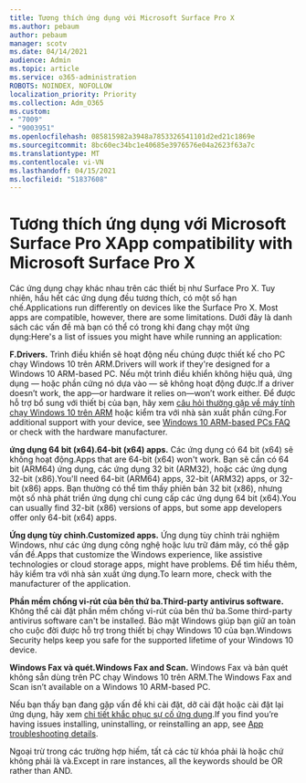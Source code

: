 ```yaml
---
title: Tương thích ứng dụng với Microsoft Surface Pro X
ms.author: pebaum
author: pebaum
manager: scotv
ms.date: 04/14/2021
audience: Admin
ms.topic: article
ms.service: o365-administration
ROBOTS: NOINDEX, NOFOLLOW
localization_priority: Priority
ms.collection: Adm_O365
ms.custom:
- "7009"
- "9003951"
ms.openlocfilehash: 085815982a3948a7853326541101d2ed21c1869e
ms.sourcegitcommit: 8bc60ec34bc1e40685e3976576e04a2623f63a7c
ms.translationtype: MT
ms.contentlocale: vi-VN
ms.lasthandoff: 04/15/2021
ms.locfileid: "51837608"
---
```

# <a name="app-compatibility-with-microsoft-surface-pro-x"></a><span data-ttu-id="413b5-102">Tương thích ứng dụng với Microsoft Surface Pro X</span><span class="sxs-lookup"><span data-stu-id="413b5-102">App compatibility with Microsoft Surface Pro X</span></span>

<span data-ttu-id="413b5-103">Các ứng dụng chạy khác nhau trên các thiết bị như Surface Pro X. Tuy nhiên, hầu hết các ứng dụng đều tương thích, có một số hạn chế.</span><span class="sxs-lookup"><span data-stu-id="413b5-103">Applications run differently on devices like the Surface Pro X. Most apps are compatible, however, there are some limitations.</span></span> <span data-ttu-id="413b5-104">Dưới đây là danh sách các vấn đề mà bạn có thể có trong khi đang chạy một ứng dụng:</span><span class="sxs-lookup"><span data-stu-id="413b5-104">Here's a list of issues you might have while running an application:</span></span> 

<span data-ttu-id="413b5-105">**F.**</span><span class="sxs-lookup"><span data-stu-id="413b5-105">**Drivers.**</span></span> <span data-ttu-id="413b5-106">Trình điều khiển sẽ hoạt động nếu chúng được thiết kế cho PC chạy Windows 10 trên ARM.</span><span class="sxs-lookup"><span data-stu-id="413b5-106">Drivers will work if they're designed for a Windows 10 ARM-based PC.</span></span> <span data-ttu-id="413b5-107">Nếu một trình điều khiển không hiệu quả, ứng dụng — hoặc phần cứng nó dựa vào — sẽ không hoạt động được.</span><span class="sxs-lookup"><span data-stu-id="413b5-107">If a driver doesn’t work, the app—or hardware it relies on—won’t work either.</span></span> <span data-ttu-id="413b5-108">Để được hỗ trợ bổ sung với thiết bị của bạn, hãy xem [câu hỏi thường gặp về máy tính chạy Windows 10 trên ARM](https://support.microsoft.com/windows/windows-10-arm-based-pcs-faq-477f51df-2e3b-f68f-31b0-06f5e4f8ebb5) hoặc kiểm tra với nhà sản xuất phần cứng.</span><span class="sxs-lookup"><span data-stu-id="413b5-108">For additional support with your device, see [Windows 10 ARM-based PCs FAQ](https://support.microsoft.com/windows/windows-10-arm-based-pcs-faq-477f51df-2e3b-f68f-31b0-06f5e4f8ebb5) or check with the hardware manufacturer.</span></span>

<span data-ttu-id="413b5-109">**ứng dụng 64 bit (x64).**</span><span class="sxs-lookup"><span data-stu-id="413b5-109">**64-bit (x64) apps.**</span></span> <span data-ttu-id="413b5-110">Các ứng dụng có 64 bit (x64) sẽ không hoạt động.</span><span class="sxs-lookup"><span data-stu-id="413b5-110">Apps that are 64-bit (x64) won't work.</span></span> <span data-ttu-id="413b5-111">Bạn sẽ cần có 64 bit (ARM64) ứng dụng, các ứng dụng 32 bit (ARM32), hoặc các ứng dụng 32-bit (x86).</span><span class="sxs-lookup"><span data-stu-id="413b5-111">You'll need 64-bit (ARM64) apps, 32-bit (ARM32) apps, or 32-bit (x86) apps.</span></span> <span data-ttu-id="413b5-112">Bạn thường có thể tìm thấy phiên bản 32 bit (x86), nhưng một số nhà phát triển ứng dụng chỉ cung cấp các ứng dụng 64 bit (x64).</span><span class="sxs-lookup"><span data-stu-id="413b5-112">You can usually find 32-bit (x86) versions of apps, but some app developers offer only 64-bit (x64) apps.</span></span>

<span data-ttu-id="413b5-113">**Ứng dụng tùy chỉnh.**</span><span class="sxs-lookup"><span data-stu-id="413b5-113">**Customized apps.**</span></span> <span data-ttu-id="413b5-114">Ứng dụng tùy chỉnh trải nghiệm Windows, như các ứng dụng công nghệ hoặc lưu trữ đám mây, có thể gặp vấn đề.</span><span class="sxs-lookup"><span data-stu-id="413b5-114">Apps that customize the Windows experience, like assistive technologies or cloud storage apps, might have problems.</span></span> <span data-ttu-id="413b5-115">Để tìm hiểu thêm, hãy kiểm tra với nhà sản xuất ứng dụng.</span><span class="sxs-lookup"><span data-stu-id="413b5-115">To learn more, check with the manufacturer of the application.</span></span>

<span data-ttu-id="413b5-116">**Phần mềm chống vi-rút của bên thứ ba.**</span><span class="sxs-lookup"><span data-stu-id="413b5-116">**Third-party antivirus software.**</span></span> <span data-ttu-id="413b5-117">Không thể cài đặt phần mềm chống vi-rút của bên thứ ba.</span><span class="sxs-lookup"><span data-stu-id="413b5-117">Some third-party antivirus software can't be installed.</span></span> <span data-ttu-id="413b5-118">Bảo mật Windows giúp bạn giữ an toàn cho cuộc đời được hỗ trợ trong thiết bị chạy Windows 10 của bạn.</span><span class="sxs-lookup"><span data-stu-id="413b5-118">Windows Security helps keep you safe for the supported lifetime of your Windows 10 device.</span></span>

<span data-ttu-id="413b5-119">**Windows Fax và quét.**</span><span class="sxs-lookup"><span data-stu-id="413b5-119">**Windows Fax and Scan.**</span></span> <span data-ttu-id="413b5-120">Windows Fax và bản quét không sẵn dùng trên PC chạy Windows 10 trên ARM.</span><span class="sxs-lookup"><span data-stu-id="413b5-120">The Windows Fax and Scan isn’t available on a Windows 10 ARM-based PC.</span></span>

<span data-ttu-id="413b5-121">Nếu bạn thấy bạn đang gặp vấn đề khi cài đặt, dỡ cài đặt hoặc cài đặt lại ứng dụng, hãy xem [chi tiết khắc phục sự cố ứng dụng](https://docs.microsoft.com/troubleshoot/mem/intune/troubleshoot-app-install#app-troubleshooting-details).</span><span class="sxs-lookup"><span data-stu-id="413b5-121">If you find you’re having issues installing, uninstalling, or reinstalling an app, see [App troubleshooting details](https://docs.microsoft.com/troubleshoot/mem/intune/troubleshoot-app-install#app-troubleshooting-details).</span></span>

<span data-ttu-id="413b5-122">Ngoại trừ trong các trường hợp hiếm, tất cả các từ khóa phải là hoặc chứ không phải là và.</span><span class="sxs-lookup"><span data-stu-id="413b5-122">Except in rare instances, all the keywords should be OR rather than AND.</span></span>
